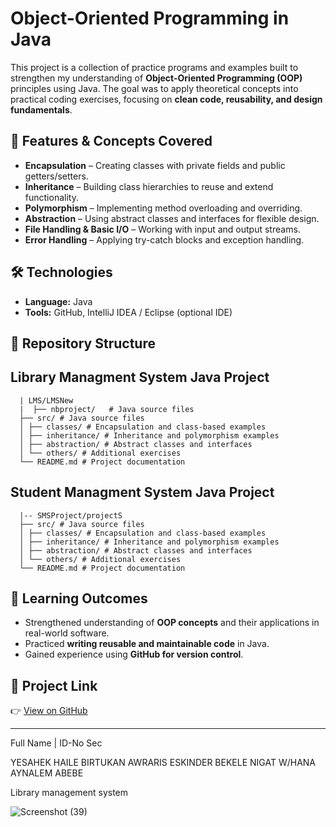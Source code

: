# Object-Oriented Programming in Java  

This project is a collection of practice programs and examples built to strengthen my understanding of **Object-Oriented Programming (OOP)** principles using Java. The goal was to apply theoretical concepts into practical coding exercises, focusing on **clean code, reusability, and design fundamentals**.  

## 🚀 Features & Concepts Covered  
- **Encapsulation** – Creating classes with private fields and public getters/setters.  
- **Inheritance** – Building class hierarchies to reuse and extend functionality.  
- **Polymorphism** – Implementing method overloading and overriding.  
- **Abstraction** – Using abstract classes and interfaces for flexible design.  
- **File Handling & Basic I/O** – Working with input and output streams.  
- **Error Handling** – Applying try-catch blocks and exception handling.  

## 🛠️ Technologies  
- **Language:** Java  
- **Tools:** GitHub, IntelliJ IDEA / Eclipse (optional IDE)  

## 📂 Repository Structure  
## Library Managment System Java Project
      | LMS/LMSNew
      |  ├── nbproject/   # Java source files
      ├── src/ # Java source files
      │ ├── classes/ # Encapsulation and class-based examples
      │ ├── inheritance/ # Inheritance and polymorphism examples
      │ ├── abstraction/ # Abstract classes and interfaces
      │ └── others/ # Additional exercises
      └── README.md # Project documentation
## Student Managment System Java Project
      |-- SMSProject/projectS
      ├── src/ # Java source files
      │ ├── classes/ # Encapsulation and class-based examples
      │ ├── inheritance/ # Inheritance and polymorphism examples
      │ ├── abstraction/ # Abstract classes and interfaces
      │ └── others/ # Additional exercises
      └── README.md # Project documentation

## 🎯 Learning Outcomes  
- Strengthened understanding of **OOP concepts** and their applications in real-world software.  
- Practiced **writing reusable and maintainable code** in Java.  
- Gained experience using **GitHub for version control**.  

## 🔗 Project Link  
👉 [View on GitHub](https://github.com/yesahek/Object-Oriented-Programming-ll-Java)  

---

Full Name | ID-No Sec

YESAHEK HAILE 
BIRTUKAN AWRARIS 
ESKINDER BEKELE
NIGAT W/HANA 
AYNALEM ABEBE 

Library management system 

![Screenshot (39)](https://user-images.githubusercontent.com/25372010/203856937-82852e23-df9a-4464-a048-262c5143ce43.png)


